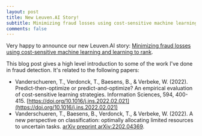 ```yaml
---
layout: post
title: New Leuven.AI Story!
subtitle: Minimizing fraud losses using cost-sensitive machine learning and learning to rank
comments: false
---
```


Very happy to announce our new Leuven.AI story: [Minimizing fraud losses using cost-sensitive machine learning and learning to rank](https://ai.kuleuven.be/stories/post/2022-06-07-minimizing-fraud-losses/). 

This blog post gives a high level introduction to some of the work I've done in fraud detection. It's related to the following papers: 
- Vanderschueren, T., Verdonck, T., Baesens, B., & Verbeke, W. (2022). Predict-then-optimize or predict-and-optimize? An empirical evaluation of cost-sensitive learning strategies. Information Sciences, 594, 400-415. [https://doi.org/10.1016/j.ins.2022.02.021](https://doi.org/10.1016/j.ins.2022.02.021)
- Vanderschueren, T., Baesens, B., Verdonck, T., & Verbeke, W. (2022). A new perspective on classification: optimally allocating limited resources to uncertain tasks. [arXiv preprint arXiv:2202.04369](https://arxiv.org/abs/2202.04369).
